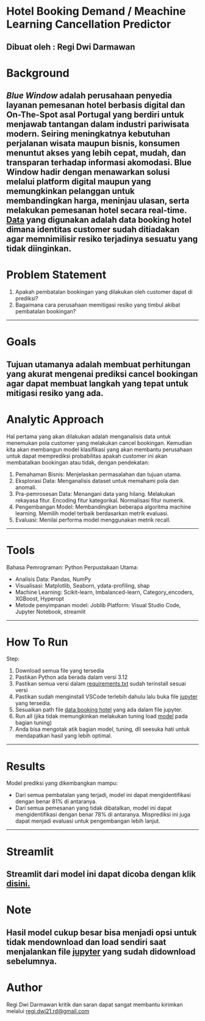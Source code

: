 # Hotel Booking Demand / Meachine Learning Cancellation Predictor
Dibuat oleh : Regi Dwi Darmawan
---
# Background
*Blue Window* adalah perusahaan penyedia layanan pemesanan hotel berbasis digital dan On-The-Spot asal Portugal yang berdiri untuk menjawab tantangan dalam industri pariwisata modern. Seiring meningkatnya kebutuhan perjalanan wisata maupun bisnis, konsumen menuntut akses yang lebih cepat, mudah, dan transparan terhadap informasi akomodasi. Blue Window hadir dengan menawarkan solusi melalui platform digital maupun yang memungkinkan pelanggan untuk membandingkan harga, meninjau ulasan, serta melakukan pemesanan hotel secara real-time.
[Data](https://github.com/regidwid/ML-Cancellation-Prediction/blob/main/data_hotel_booking_demand.csv) yang digunakan adalah data booking hotel dimana identitas customer sudah ditiadakan agar memnimilisir resiko terjadinya sesuatu yang tidak diinginkan.
---
# Problem Statement
1. Apakah pembatalan bookingan yang dilakukan oleh customer dapat di prediksi?
2. Bagaimana cara perusahaan memitigasi resiko yang timbul akibat pembatalan bookingan?
---
# Goals
Tujuan utamanya adalah membuat perhitungan yang akurat mengenai prediksi cancel bookingan agar dapat membuat langkah yang tepat untuk mitigasi resiko yang ada.
---
# Analytic Approach
Hal pertama yang akan  dilakukan adalah menganalisis data untuk menemukan pola customer yang melakukan cancel bookingan.
Kemudian kita akan membangun model klasifikasi yang akan membantu perusahaan untuk dapat memprediksi probabilitas apakah customer ini akan membatalkan bookingan atau tidak, dengan pendekatan:
1. Pemahaman Bisnis:
Menjelaskan permasalahan dan tujuan utama.
2. Eksplorasi Data:
Menganalisis dataset untuk memahami pola dan anomali.
3. Pra-pemrosesan Data:
Menangani data yang hilang.
Melakukan rekayasa fitur.
Encoding fitur kategorikal.
Normalisasi fitur numerik.
4. Pengembangan Model:
Membandingkan beberapa algoritma machine learning.
Memilih model terbaik berdasarkan metrik evaluasi.
5. Evaluasi:
Menilai performa model menggunakan metrik recall.
---
# Tools
Bahasa Pemrograman: Python
Perpustakaan Utama:
  - Analisis Data: Pandas, NumPy
  - Visualisasi: Matplotlib, Seaborn, ydata-profiling, shap
  - Machine Learning: Scikit-learn, Imbalanced-learn, Category_encoders, XGBoost, Hyperopt
  - Metode penyimpanan model: Joblib
Platform: Visual Studio Code, Jupyter Notebook, streamlit
---
# How To Run
Step:
1. Download semua file yang tersedia
2. Pastikan Python ada berada dalam versi 3.12
3. Pastikan semua versi dalam [requirements.txt]([url](https://github.com/regidwid/ML-Cancellation-Prediction/blob/main/requirements.txt)) sudah terinstall sesuai versi
4. Pastikan sudah menginstall VSCode terlebih dahulu lalu buka file [jupyter](https://github.com/regidwid/ML-Cancellation-Prediction/blob/main/JCDS-0808-002-RegiDwiDarmawan.ipynb) yang tersedia.
5. Sesuaikan path file [data booking hotel](https://github.com/regidwid/ML-Cancellation-Prediction/blob/main/data_hotel_booking_demand.csv) yang ada dalam file jupyter.
6. Run all (jika tidak memungkinkan melakukan tuning load [model](https://github.com/regidwid/ML-Cancellation-Prediction/blob/main/hotel_booking_prediction_model.sav) pada bagian tuning)
7. Anda bisa mengotak atik bagian model, tuning, dll seesuka hati untuk mendapatkan hasil yang lebih optimal.
---
# Results
Model prediksi yang dikembangkan mampu:
- Dari semua pembatalan yang terjadi, model ini dapat mengidentifikasi dengan benar 81% di antaranya.
- Dari semua pemesanan yang tidak dibatalkan, model ini dapat mengidentifikasi dengan benar 78% di antaranya.
Misprediksi ini juga dapat menjadi evaluasi untuk pengembangan lebih lanjut.
---
# Streamlit
Streamlit dari model ini dapat dicoba dengan klik [disini.](https://ml-cancellation-prediction-5fsfzukaba5xl9s9zaupgn.streamlit.app/)
---
# Note
Hasil model cukup besar bisa menjadi opsi untuk tidak mendownload dan load sendiri saat menjalankan file [jupyter](https://github.com/regidwid/ML-Cancellation-Prediction/blob/main/JCDS-0808-002-RegiDwiDarmawan.ipynb) yang sudah didownload sebelumnya.
---
# Author

Regi Dwi Darmawan
kritik dan saran dapat sangat membantu
kirimkan melalui regi.dwi21.rd@gmail.com

